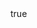 ---
info:
  name: AV-8B HARRIER II
  image: /img/aircraft/multirole/usa/3_av-8b_harrier_ii.png
  class: Многоцелевой
  country: США
  cost: 120
  year: 1983

body:
  hp: 10
  armor_front: 0
  armor_side: 0
  armor_rear: 0
  armor_top: 0
  ecm: 30
  stealth: Плохо
  air_detection: Оч. хорошо
  speed: 750
  turn_radius: 350
  fuel: 5000
  tot: 150

autocannon:
  name: GAU-12/A Equalizer
  attr_fg: true
  ammo: 1170
  range_ground: 2450
  range_helicopters: 1575
  range_airplanes: 2100
  accuracy: 40
  stabilizer: 40
  he_power: 1
  suppression: 115
  rate_of_fire: 6157

agm:
  name: AGM-65E Maverick
  attr_ptk: true
  attr_pa: true
  ammo: 2
  range_ground: 3325
  accuracy: 50
  stabilizer: 50
  ap_power: 30
  suppression: 150
  rate_of_fire: 60

aam:
  name: AIM-9M
  attr_fg: true
  attr_smn: true
  ammo: 2
  range_helicopters: 2100
  range_airplanes: 4200
  accuracy: 60
  stabilizer: 60
  he_power: 5
  suppression: 200
  rate_of_fire: 30
---
